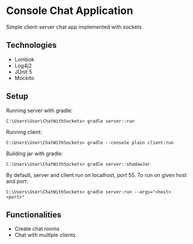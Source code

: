 # Console Chat Application

Simple client-server chat app implemented with sockets

## Technologies

* Lombok
* Log4j2
* JUnit 5
* Mockito

## Setup

Running server with gradle:

    C:\Users\User\ChatWithSockets> gradle server::run

Running client:

    C:\Users\User\ChatWithSockets> gradle --console plain client:run

Building jar with gradle:

    C:\Users\User\ChatWithSockets> gradle server::shadowJar

By default, server and client run on localhost, port 55. To run on given host and port:
    
    C:\Users\User\ChatWithSockets> gradle server:run --args="<host> <port>"

## Functionalities

* Create chat rooms
* Chat with multiple clients